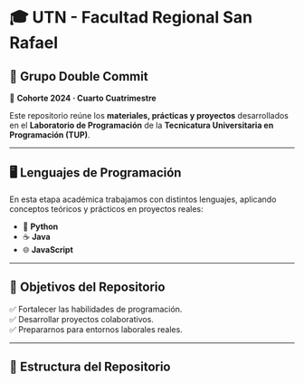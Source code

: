 # 🎓 UTN - Facultad Regional San Rafael

## 👥 Grupo **Double Commit**  
📅 **Cohorte 2024 · Cuarto Cuatrimestre**

Este repositorio reúne los **materiales, prácticas y proyectos** desarrollados en el **Laboratorio de Programación** de la **Tecnicatura Universitaria en Programación (TUP)**.  

---

## 🖥️ Lenguajes de Programación

En esta etapa académica trabajamos con distintos lenguajes, aplicando conceptos teóricos y prácticos en proyectos reales:

- 🐍 **Python**
- ☕ **Java**
- 🌐 **JavaScript**

---

## 🎯 Objetivos del Repositorio

✅ Fortalecer las habilidades de programación.  
✅ Desarrollar proyectos colaborativos.  
✅ Prepararnos para entornos laborales reales.  

---

## 📂 Estructura del Repositorio



